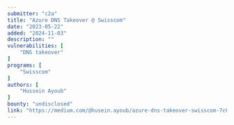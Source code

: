 ```yaml
---
submitter: "c2a"
title: "Azure DNS Takeover @ Swisscom"
date: "2023-05-22"
added: "2024-11-03"
description: ""
vulnerabilities: [
    "DNS takeover"
]
programs: [
    "Swisscom"
]
authors: [
    "Hussein Ayoub"
]
bounty: "undisclosed"
link: "https://medium.com/@husein.ayoub/azure-dns-takeover-swisscom-7c6aacb38e8"
---
```





